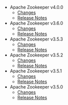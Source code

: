 
<!---
# Licensed to the Apache Software Foundation (ASF) under one
# or more contributor license agreements.  See the NOTICE file
# distributed with this work for additional information
# regarding copyright ownership.  The ASF licenses this file
# to you under the Apache License, Version 2.0 (the
# "License"); you may not use this file except in compliance
# with the License.  You may obtain a copy of the License at
#
#     http://www.apache.org/licenses/LICENSE-2.0
#
# Unless required by applicable law or agreed to in writing, software
# distributed under the License is distributed on an "AS IS" BASIS,
# WITHOUT WARRANTIES OR CONDITIONS OF ANY KIND, either express or implied.
# See the License for the specific language governing permissions and
# limitations under the License.
-->
* Apache Zookeeper v4.0.0
    * [Changes](4.0.0/CHANGES.4.0.0.md)
    * [Release Notes](4.0.0/RELEASENOTES.4.0.0.md)
* Apache Zookeeper v3.6.0
    * [Changes](3.6.0/CHANGES.3.6.0.md)
    * [Release Notes](3.6.0/RELEASENOTES.3.6.0.md)
* Apache Zookeeper v3.5.3
    * [Changes](3.5.3/CHANGES.3.5.3.md)
    * [Release Notes](3.5.3/RELEASENOTES.3.5.3.md)
* Apache Zookeeper v3.5.2
    * [Changes](3.5.2/CHANGES.3.5.2.md)
    * [Release Notes](3.5.2/RELEASENOTES.3.5.2.md)
* Apache Zookeeper v3.5.1
    * [Changes](3.5.1/CHANGES.3.5.1.md)
    * [Release Notes](3.5.1/RELEASENOTES.3.5.1.md)
* Apache Zookeeper v3.5.0
    * [Changes](3.5.0/CHANGES.3.5.0.md)
    * [Release Notes](3.5.0/RELEASENOTES.3.5.0.md)
